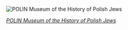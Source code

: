 
![POLIN Museum of the History of Polish Jews](https://upload.wikimedia.org/wikipedia/commons/thumb/2/20/Museum_of_the_History_of_Polish_Jews_in_Warsaw_Main_exhibition_Gwo%C5%BAdziec_synagogue.jpg/600px-Museum_of_the_History_of_Polish_Jews_in_Warsaw_Main_exhibition_Gwo%C5%BAdziec_synagogue.jpg)

*[POLIN Museum of the History of Polish Jews](https://wikipedia.org/wiki/File:Museum_of_the_History_of_Polish_Jews_in_Warsaw_Main_exhibition_Gwo%C5%BAdziec_synagogue.jpg)*
